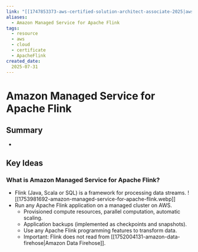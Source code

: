 ```yaml
---
link: "[[1747853373-aws-certified-solution-architect-associate-2025|aws Certified Solution Architect Associate 2025]]"
aliases: 
  - Amazon Managed Service for Apache Flink
tags:
  - resource
  - aws
  - cloud
  - certificate
  - ApacheFlink
created_date:
  2025-07-31
---
```

# Amazon Managed Service for Apache Flink
## Summary
- 

## Key Ideas
### What is Amazon Managed Service for Apache Flink?
- Flink (Java, Scala or SQL) is a framework for processing data streams.
![[1753981692-amazon-managed-service-for-apache-flink.webp]]
- Run any Apache Flink application on a managed cluster on AWS.
  - Provisioned compute resources, parallel computation, automatic scaling.
  - Application backups (implemented as checkpoints and snapshots).
  - Use any Apache Flink programming features to transform data.
  - Important: Flink does not read from [[1752004131-amazon-data-firehose|Amazon Data Firehose]].



